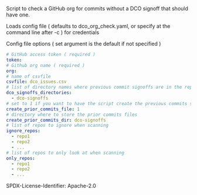 Script to check a GitHub org for commits without a DCO signoff that should have one.

Loads config file ( defaults to dco_org_check.yaml, or specify at the command line after -c ) for credentials

Config file options ( set argument is the default if not specified )
```yaml
# GitHub access token ( required )
token:
# Github org name ( required )
org:
# name of csvfile
csvfile: dco_issues.csv
# list of directory names where previous commit signoffs are in the repo
dco_signoffs_directories:
  - dco-signoffs
# set to 1 if you want to have the script create the previous commits signoff files
create_prior_commits_file: 1
# directory where to store the prior commits files
create_prior_commits_dir: dco-signoffs
# list of repos to ignore when scanning
ignore_repos:
  - repo1
  - repo2
  - ...
# list of repos to only look at when scanning
only_repos:
  - repo1
  - repo2
  - ...
```

SPDX-License-Identifier: Apache-2.0
